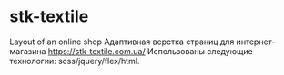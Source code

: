 # stk-textile
Layout of an online shop
Адаптивная верстка страниц для интернет-магазина https://stk-textile.com.ua/
Использованы следующие технологии: scss/jquery/flex/html.
